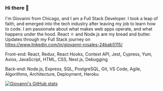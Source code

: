 ### Hi there 👋

I'm Giovanni from Chicago, and I am a Full Stack Developer. I took a leap of faith, and emerged into the tech industry after leaving my job to learn how to code. I am passionate about what makes web apps operate, and what happens under the hood. React ⚛️ and Node.js are my bread and butter. Updates through my Full Stack journey on https://www.linkedin.com/in/giovanni-rosales-24bab5115/

Front-end: React, Redux, React Hooks, Context API, Jest, Cypress, Yum, Axios, JavaScript, HTML, CSS, Next.js, Debugging


Back-end: Node.js, Express, SQL, PostgreSQL, Git, VS Code, Agile, Algorithms, Architecture, Deployment, Heroku


[![Giovanni's GitHub stats](https://github-readme-stats.vercel.app/api?username=r-gio28)](https://github.com/r-gio28/github-readme-stats)
